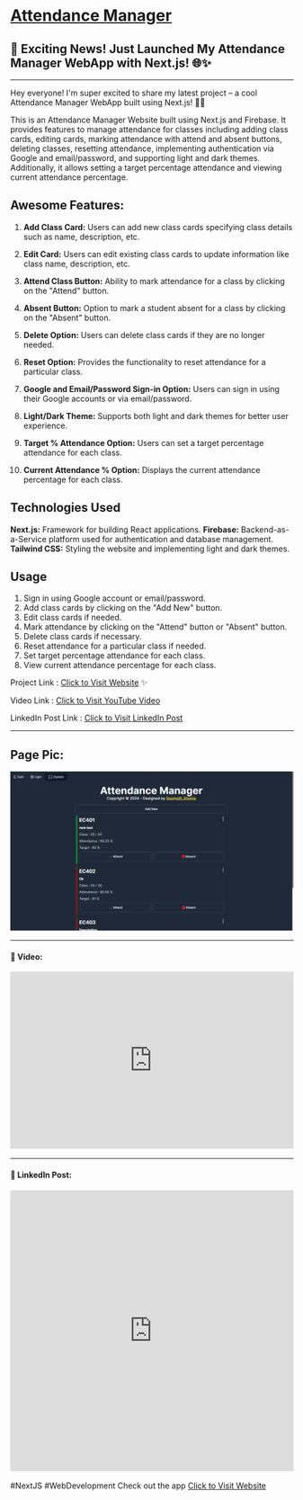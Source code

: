 # [Attendance Manager](https://myattendance.vercel.app/)

## 🎉 Exciting News! Just Launched My Attendance Manager WebApp with Next.js! 🌐✨ 

---

Hey everyone! I'm super excited to share my latest project – a cool Attendance Manager WebApp built using Next.js! 🚀✨

This is an Attendance Manager Website built using Next.js and Firebase. It provides features to manage attendance for classes including adding class cards, editing cards, marking attendance with attend and absent buttons, deleting classes, resetting attendance, implementing authentication via Google and email/password, and supporting light and dark themes. Additionally, it allows setting a target percentage attendance and viewing current attendance percentage.

## Awesome Features:

1. **Add Class Card:** Users can add new class cards specifying class details such as name, description, etc.

2. **Edit Card:** Users can edit existing class cards to update information like class name, description, etc.

3. **Attend Class Button:** Ability to mark attendance for a class by clicking on the "Attend" button.

4. **Absent Button:** Option to mark a student absent for a class by clicking on the "Absent" button.
   
5. **Delete Option:** Users can delete class cards if they are no longer needed.

6. **Reset Option:** Provides the functionality to reset attendance for a particular class.

7. **Google and Email/Password Sign-in Option:** Users can sign in using their Google accounts or via email/password.

8. **Light/Dark Theme:** Supports both light and dark themes for better user experience.
   
9. **Target % Attendance Option:** Users can set a target percentage attendance for each class.
   
10. **Current Attendance % Option:** Displays the current attendance percentage for each class.

## Technologies Used
   **Next.js:** Framework for building React applications.
   **Firebase:** Backend-as-a-Service platform used for authentication and database management.
   **Tailwind CSS:** Styling the website and implementing light and dark themes.
  
## Usage
1. Sign in using Google account or email/password.
2. Add class cards by clicking on the "Add New" button.
3. Edit class cards if needed.
4. Mark attendance by clicking on the "Attend" button or "Absent" button.
5. Delete class cards if necessary.
6. Reset attendance for a particular class if needed.
7. Set target percentage attendance for each class.
8. View current attendance percentage for each class.
   
Project Link : [Click to Visit Website](https://myattendance.vercel.app/) ✨

Video Link : [Click to Visit YouTube Video](https://youtu.be/YCaD11BteE0?si=lRdmh5BALvnVzy-q)

LinkedIn Post Link : [Click to Visit LinkedIn Post](https://www.linkedin.com/posts/soumojit-shome_nextjs-webdevelopment-activity-7178033965511897089-4OhZ?utm_source=share&utm_medium=member_desktop)

---

## Page Pic:
<img src="./assets/attendance-managerpic.png" alt="attendance-manager Img"/><br>

---

#### 🚀 Video:

<iframe width="100%" height="315" src="https://www.youtube.com/embed/YCaD11BteE0?si=DZKCRJqc2pMS4BSg" title="YouTube video player" frameborder="0" allow="accelerometer; autoplay; clipboard-write; encrypted-media; gyroscope; picture-in-picture; web-share" allowfullscreen></iframe>


---

#### 🚀 LinkedIn Post:

<iframe src="https://www.linkedin.com/embed/feed/update/urn:li:share:7178033962244562944" height="500" width="100%" frameborder="0" allowfullscreen="" title="Embedded post"></iframe>


#NextJS #WebDevelopment
Check out the app [Click to Visit Website](https://myattendance.vercel.app/)